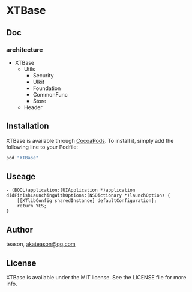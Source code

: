 # XTBase

## Doc
### architecture

- XTBase 
    - Utils
        - Security
        - UIkit
        - Foundation
        - CommonFunc
        - Store
    - Header


## Installation

XTBase is available through [CocoaPods](http://cocoapods.org). To install
it, simply add the following line to your Podfile:
```ruby
pod "XTBase"
```

## Useage
```
- (BOOL)application:(UIApplication *)application didFinishLaunchingWithOptions:(NSDictionary *)launchOptions {    
    [[XTlibConfig sharedInstance] defaultConfiguration];        
    return YES;
}
```
## Author

teason, akateason@qq.com

## License

XTBase is available under the MIT license. See the LICENSE file for more info.
